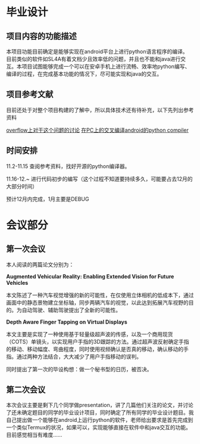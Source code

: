 # 毕业设计


## 项目内容的功能描述


本项目功能目前确定是能够实现在android平台上进行python语言程序的编译。
目前类似的软件如SL4A有着文档少且效率低的问题，并且也不能和java进行交互。本项目试图能够完成一个可以在安卓手机上进行流畅、效率地python编写、编译的过程，在完成基本功能的情况下，尽可能实现和java的交互。

## 项目参考文献

目前还处于对整个项目构建的了解中，所以具体技术还有待补充，以下先列出参考资料

[overflow上对于这个问题的讨论]
[在PC上的交叉编译android的python compiler]


[overflow上对于这个问题的讨论]:https://stackoverflow.com/questions/101754/is-there-a-way-to-run-python-on-android

[在PC上的交叉编译android的python compiler]:https://mdqinc.com/blog/2011/09/cross-compiling-python-for-android/


## 时间安排


11.2-11.15 查阅参考资料，找好开源的python编译器。

11.16-12.~ 进行代码初步的编写（这个过程不知道要持续多久，可能要占去12月的大部分时间）

预计12月内完成，1月主要是DEBUG






# 会议部分

## 第一次会议
本人阅读的两篇论文分别为：


**Augmented Vehicular Reality: Enabling Extended Vision for Future Vehicles**

本文陈述了一种汽车视觉增强的新的可能性，在仅使用立体相机的低成本下，通过画面中的静态景物建立坐标轴，同步两辆汽车的视觉，以此达到拓展汽车视野的目的。为自动驾驶、辅助驾驶提出了全新的可能性。

**Depth Aware Finger Tapping on Virtual Displays**

本文主要是实现了一种使用基于轻量级超声波的传感，以及一个商用现货（COTS）单镜头，以实现用户手指的3D跟踪的方法。通过超声波反射确定手指的移动、移动幅度、弯曲程度，同时使用视频确认是否真的移动，确认移动的手指。通过两种方法结合，大大减少了用户手指移动的误判。

同时提出了第一次的毕设构想：做一个秘书型的日历，被否决。


## 第二次会议
本次会议主要是剩下几个同学做presentation，讲了几篇他们关注的论文，并讨论了还未确定题目的同学的毕业设计项目，同时确定了所有同学的毕业设计题目。我自己提出做一个能够在android上运行python的软件，老师给出要求是首先完成到一个类似Termux的状况，如果可以，实现能够直接在软件中和java交互的功能。目前感觉相当有难度……
